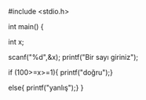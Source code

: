 #include <stdio.h>

int main()
{

int x;

scanf("%d",&x);
printf("Bir sayı giriniz");

if (100>=x>=1){
printf("doğru");}

else{
printf("yanlış");}
}
